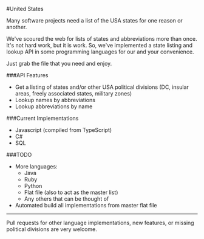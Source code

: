 #United States

Many software projects need a list of the USA states for one reason or another.

We've scoured the web for lists of states and abbreviations more than once. It's not hard work, but it is work. So, we've implemented a state listing and lookup API in some programming languages for our and your convenience.

Just grab the file that you need and enjoy.

###API Features

- Get a listing of states and/or other USA political divisions (DC, insular areas, freely associated states, military zones)
- Lookup names by abbreviations
- Lookup abbreviations by name

###Current Implementations

- Javascript (compiled from TypeScript)
- C#
- SQL

###TODO

- More languages:
  - Java
  - Ruby
  - Python
  - Flat file (also to act as the master list)
  - Any others that can be thought of
- Automated build all implementations from master flat file

---

Pull requests for other language implementations, new features, or missing political divisions are very welcome.